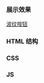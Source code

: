 ### 展示效果

[波纹按钮](http://project-demo.ihsxu.com/button-ripple-effect/)

### HTML 结构

### CSS

### JS
